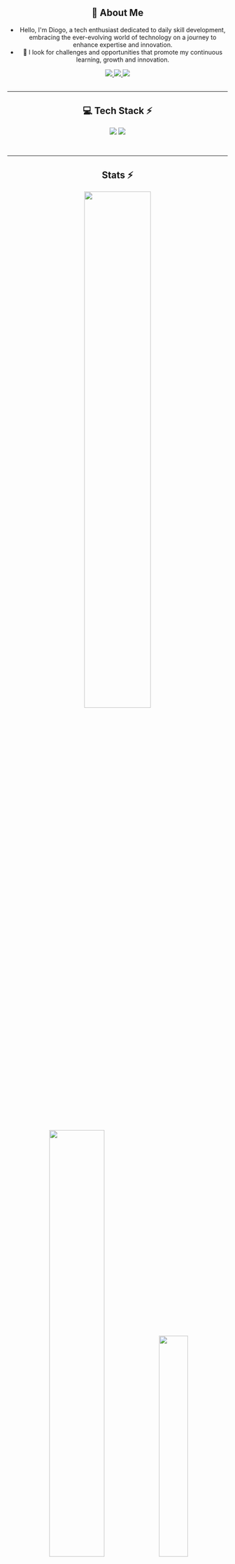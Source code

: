 <!-- About Me -->
<div align="center">
  
## 🚀 About Me

- Hello, I'm Diogo, a tech enthusiast dedicated to daily skill development, embracing the ever-evolving world of technology on a journey to enhance expertise and innovation.
- 💼 I look for challenges and opportunities that promote my continuous learning, growth and innovation.

<div align="center"> 
  <a href="mailto:diogovazalmeida@gmail.com">
    <img src="https://img.shields.io/badge/Gmail-333333?style=for-the-badge&logo=gmail&logoColor=red" />
  </a>
  <a href="https://linkedin.com/in/diogovalmeida" target="_blank">
    <img src="https://img.shields.io/badge/LinkedIn-0077B5?style=for-the-badge&logo=linkedin&logoColor=white" target="_blank" />
  </a>
  <a href="https://github.com/diogovalmeida" target="_blank">
     <img src="https://img.shields.io/badge/Safari-000000?style=for-the-badge&logo=Safari&logoColor=white" target="_blank" />
  </a>
</div>

<br/>
<hr/>

<!-- Tech Stack -->
<div align="center">
  
## 💻 Tech Stack ⚡

<p align="center">
    <img src="https://skillicons.dev/icons?i=aws,azure,git,docker,kubernetes,ansible,terraform,jenkins,linux,py,go" />
    <img src="https://skillicons.dev/icons?i=github,bitbucket,gitlab,html,css,js,bootstrap,tailwind,gravana,githubactions" /><br>
  </a>
</p>

<br/>
<hr/>

<!-- Stats -->
<div align="center">

## Stats ⚡
  <img src="https://github-readme-stats.vercel.app/api?username=diogovalmeida&theme=aura&hide_border=true&include_all_commits=true&count_private=true" width="55%" /> </br>
  <img src="https://github-readme-streak-stats.herokuapp.com/?user=diogovalmeida&theme=aura&hide_border=true" width="50%" />
  <img src="https://github-readme-stats.vercel.app/api/top-langs/?username=diogovalmeida&theme=aura&hide_border=true&include_all_commits=true&count_private=true&layout=compact" width="36%" /> </br>